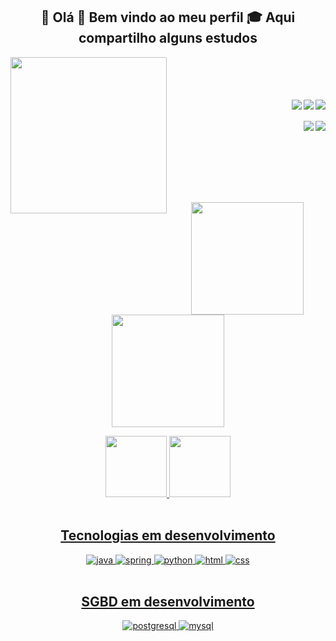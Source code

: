 <h2 align="center">🤙 Olá 👾 Bem vindo ao meu perfil 🎓 Aqui compartilho alguns estudos</h2>

<div style="display: inline_block">
    <img align="left" height="250" src="https://media.giphy.com/media/B4dt6rXq6nABilHTYM/giphy.gif"><br><br><br><br>
    <a href="mailto:brunoviniciuspaese@gmail.com">
    <img align="right" src="https://img.shields.io/badge/Gmail-D14836?style=for-the-badge&logo=gmail&logoColor=white">
    <a href ="https://www.linkedin.com/in/bruno-vin%C3%ADcius-paese-a21943255/" >
    <img align="right" src="https://img.shields.io/badge/LinkedIn-0077B5?style=for-the-badge&logo=linkedin&logoColor=white">
    <a href ="https://www.instagram.com/bruno.paese/">
    <img align="right" src="https://img.shields.io/badge/Instagram-E4405F?style=for-the-badge&logo=instagram&logoColor=white">
    <br>
    <br>
    <a href ="">
    <img align="right" src="https://img.shields.io/badge/Spotify-1ED760?&style=for-the-badge&logo=spotify&logoColor=white">
    <a href ="">
    <img align="right" src="https://img.shields.io/badge/PlayStation-003791?style=for-the-badge&logo=playstation&logoColor=white"> 
</div>

<br><br><br><br><br><br><div align="center">
    <a href ="https://github.com/BrunoPaese">
    <img height="180em" src="https://github-readme-stats.vercel.app/api?username=BrunoPaese&show_icons=true&rank_icon=github&theme=dark#gh-dark-mode-only">
    <img height="180em" src="https://github-readme-stats.vercel.app/api/top-langs/?username=BrunoPaese&show_icons=true&theme=dark">
</div>

<div align='center'>
    <a href ="https://github.com/BrunoPaese">
    <img height="98em" src="https://github-readme-stats.vercel.app/api/pin/?username=BrunoPaese&repo=cardapio&theme=dark">
    <a href ="https://github.com/BrunoPaese">
    <img height="98em" src="https://github-readme-stats.vercel.app/api/pin/?username=BrunoPaese&repo=portifolio_new&theme=dark">
</div>


<div align="center" style ="display: inline_block"><br/>
    <h2 align="center">Tecnologias em desenvolvimento</h2>
    <img alt="java" src="https://img.shields.io/badge/Java-ED8B00?style=for-the-badge&logo=openjdk&logoColor=white"/>
    <img alt="spring" src="https://img.shields.io/badge/Spring-6DB33F?style=for-the-badge&logo=spring&logoColor=white"/>
    <img alt="python" src="https://img.shields.io/badge/Python-3776AB?style=for-the-badge&logo=python&logoColor=white"/>
    <img alt="html" src="https://img.shields.io/badge/HTML5-E34F26?style=for-the-badge&logo=html5&logoColor=white"/>
    <img alt="css" src="https://img.shields.io/badge/CSS3-1572B6?style=for-the-badge&logo=css3&logoColor=white"/>
</div>

<div align="center" style ="display: inline_block"><br/>
    <h2 align="center">SGBD em desenvolvimento</h2>
    <img alt="postgresql" src="https://img.shields.io/badge/PostgreSQL-316192?style=for-the-badge&logo=postgresql&logoColor=white"/>
    <img alt="mysql" src="https://img.shields.io/badge/MySQL-005C84?style=for-the-badge&logo=mysql&logoColor=white"/>
</div>









